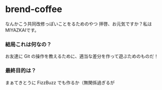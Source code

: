 # brend-coffee
なんかこう共同改修っぽいことをるためのやつ
拝啓、お元気ですか？私はMIYAZKAIです。

### 結局これは何なの？

お友達に Git の操作を教えるために、適当な差分を作って遊ぶためのものだ！

### 最終目的は？

まぁてきとうに FizzBuzz でも作るか（無関係過ぎるが
